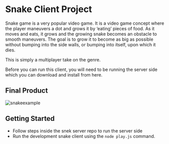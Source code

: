 # Snake Client Project

Snake game is a very popular video game. It is a video game concept where the player maneuvers a dot and grows it by ‘eating’ pieces of food. As it moves and eats, it grows and the growing snake becomes an obstacle to smooth maneuvers. The goal is to grow it to become as big as possible without bumping into the side walls, or bumping into itself, upon which it dies.

This is simply a multiplayer take on the genre.

Before you can run this client, you will need to be running the server side which you can download and install from here. 

## Final Product
![snakeexample](https://github.com/idil-m/snake-client/assets/96976157/e1c22a53-85cb-431f-8c01-d3e848278b98)


## Getting Started

- Follow steps inside the snek server repo to run the server side
- Run the development snake client using the `node play.js` command.
